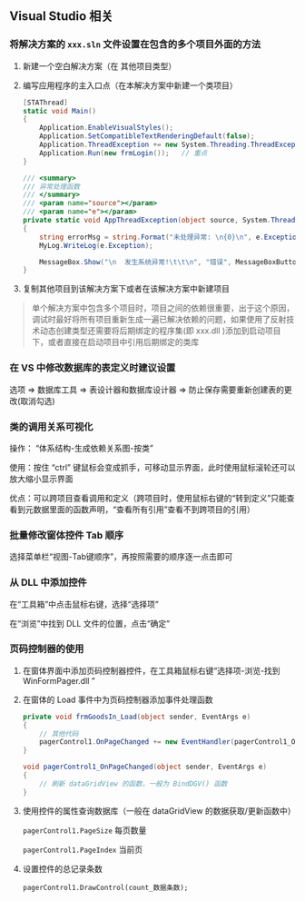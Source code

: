 ## Visual Studio 相关

### 将解决方案的 `xxx.sln` 文件设置在包含的多个项目外面的方法

1. 新建一个空白解决方案（在 其他项目类型）

2. 编写应用程序的主入口点（在本解决方案中新建一个类项目）

    ```c#
    [STAThread]
    static void Main()
    {
        Application.EnableVisualStyles();
        Application.SetCompatibleTextRenderingDefault(false);
        Application.ThreadException += new System.Threading.ThreadExceptionEventHandler(AppThreadException);	// 添加异常处理函数
        Application.Run(new frmLogin());   // 重点
    }
    
    /// <summary>
    /// 异常处理函数
    /// </summary>
    /// <param name="source"></param>
    /// <param name="e"></param>
    private static void AppThreadException(object source, System.Threading.ThreadExceptionEventArgs e)
    {
        string errorMsg = string.Format("未处理异常: \n{0}\n", e.Exception.Message + "         详细：\n" + e.Exception);
        MyLog.WriteLog(e.Exception);
    
        MessageBox.Show("\n  发生系统异常!\t\t\n", "错误", MessageBoxButtons.OK, MessageBoxIcon.Error);
    }
    ```

3. 复制其他项目到该解决方案下或者在该解决方案中新建项目 

> 单个解决方案中包含多个项目时，项目之间的依赖很重要，出于这个原因，调试时最好将所有项目重新生成一遍已解决依赖的问题，如果使用了反射技术动态创建类型还需要将后期绑定的程序集(即 xxx.dll )添加到启动项目下，或者直接在启动项目中引用后期绑定的类库

### 在 VS 中修改数据库的表定义时建议设置

选项 => 数据库工具 => 表设计器和数据库设计器 => 防止保存需要重新创建表的更改(取消勾选)

### 类的调用关系可视化

操作： “体系结构-生成依赖关系图-按类” 

使用：按住 “ctrl” 键鼠标会变成抓手，可移动显示界面，此时使用鼠标滚轮还可以放大缩小显示界面

优点：可以跨项目查看调用和定义（跨项目时，使用鼠标右键的“转到定义”只能查看到元数据里面的函数声明，“查看所有引用”查看不到跨项目的引用）

### 批量修改窗体控件 Tab 顺序

选择菜单栏“视图-Tab键顺序”，再按照需要的顺序逐一点击即可

### 从 DLL 中添加控件

在“工具箱”中点击鼠标右键，选择“选择项”

在“浏览”中找到 DLL 文件的位置，点击“确定”

### 页码控制器的使用

1. 在窗体界面中添加页码控制器控件，在工具箱鼠标右键“选择项-浏览-找到WinFormPager.dll ”

2. 在窗体的 Load 事件中为页码控制器添加事件处理函数

    ```C#
    private void frmGoodsIn_Load(object sender, EventArgs e)
    {
        // 其他代码
    	pagerControl1.OnPageChanged += new EventHandler(pagerControl1_OnPageChanged);
    }
    
    void pagerControl1_OnPageChanged(object sender, EventArgs e)
    {
    	// 刷新 dataGridView 的函数，一般为 BindDGV() 函数
    }
    ```

2. 使用控件的属性查询数据库（一般在 dataGridView 的数据获取/更新函数中）

    `pagerControl1.PageSize` 每页数量

    `pagerControl1.PageIndex` 当前页

3. 设置控件的总记录条数

    `pagerControl1.DrawControl(count_数据条数);`
